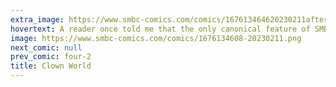 ```yaml
---
extra_image: https://www.smbc-comics.com/comics/167613464620230211after.png
hovertext: A reader once told me that the only canonical feature of SMBC is that clowns are a distinct species.
image: https://www.smbc-comics.com/comics/1676134608-20230211.png
next_comic: null
prev_comic: four-2
title: Clown World
---
```


